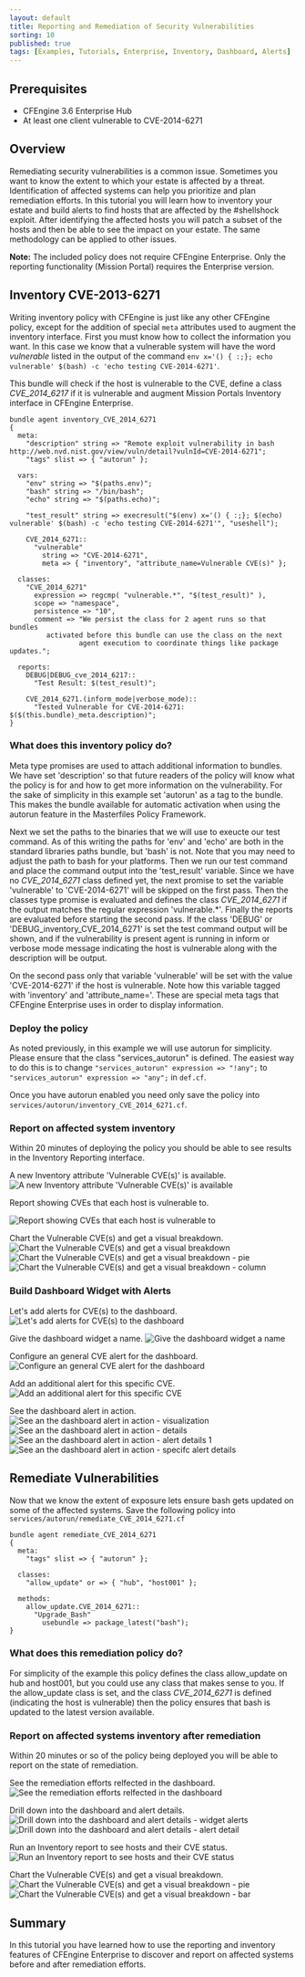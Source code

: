 ```yaml
---
layout: default
title: Reporting and Remediation of Security Vulnerabilities
sorting: 10
published: true
tags: [Examples, Tutorials, Enterprise, Inventory, Dashboard, Alerts]
---
```


## Prerequisites ##

* CFEngine 3.6 Enterprise Hub
* At least one client vulnerable to CVE-2014-6271

## Overview ##

Remediating security vulnerabilities is a common issue. Sometimes you want to
know the extent to which your estate is affected by a threat.
Identification of affected systems can help you prioritize and plan remediation
efforts. In this tutorial you will learn how to inventory your estate and build
alerts to find hosts that are affected by the #shellshock exploit. After
identifying the affected hosts you will patch a subset of the hosts and then be
able to see the impact on your estate. The same methodology can be applied to
other issues.

**Note:** The included policy does not require CFEngine Enterprise. Only the
reporting functionality (Mission Portal) requires the Enterprise version.

## Inventory CVE-2013-6271 ##

Writing inventory policy with CFEngine is just like any other CFEngine policy,
except for the addition of special `meta` attributes used to augment the
inventory interface. First you must know how to collect the information you
want. In this case we know that a vulnerable system will have the word
*vulnerable* listed in the output of the command
`env x='() { :;}; echo vulnerable' $(bash) -c 'echo testing CVE-2014-6271'`.

This bundle will check if the host is vulnerable to the CVE, define a class
*CVE_2014_6217* if it is vulnerable and augment Mission Portals Inventory
interface in CFEngine Enterprise.

```cf3
bundle agent inventory_CVE_2014_6271
{
  meta:
    "description" string => "Remote exploit vulnerability in bash http://web.nvd.nist.gov/view/vuln/detail?vulnId=CVE-2014-6271";
    "tags" slist => { "autorun" };

  vars:
    "env" string => "$(paths.env)";
    "bash" string => "/bin/bash";
    "echo" string => "$(paths.echo)";

    "test_result" string => execresult("$(env) x='() { :;}; $(echo) vulnerable' $(bash) -c 'echo testing CVE-2014-6271'", "useshell");

    CVE_2014_6271::
      "vulnerable"
        string => "CVE-2014-6271",
        meta => { "inventory", "attribute_name=Vulnerable CVE(s)" };

  classes:
    "CVE_2014_6271"
      expression => regcmp( "vulnerable.*", "$(test_result)" ),
      scope => "namespace",
      persistence => "10",
      comment => "We persist the class for 2 agent runs so that bundles
		 activated before this bundle can use the class on the next
                 agent execution to coordinate things like package updates.";

  reports:
    DEBUG|DEBUG_cve_2014_6217::
      "Test Result: $(test_result)";

    CVE_2014_6271.(inform_mode|verbose_mode)::
      "Tested Vulnerable for CVE-2014-6271: $($(this.bundle)_meta.description)";
}
```

### What does this inventory policy do? ###

Meta type promises are used to attach additional information to bundles. We
have set 'description' so that future readers of the policy will know what the
policy is for and how to get more information on the vulnerability. For
the sake of simplicity in this example set 'autorun' as a tag to the bundle.
This makes the bundle available for automatic activation when using the autorun
feature in the Masterfiles Policy Framework.

Next we set the paths to the binaries that we will use to exeucte our test
command. As of this writing the paths for 'env' and 'echo' are both in the
standard libraries paths bundle, but 'bash' is not. Note that you may need to
adjust the path to bash for your platforms. Then we run our test command and
place the command output into the 'test_result' variable. Since we have no
*CVE_2014_6271* class defined yet, the next promise to set the variable
'vulnerable' to 'CVE-2014-6271' will be skipped on the first pass. Then the
classes type promise is evaluated and defines the class *CVE_2014_6271* if the
output matches the regular expression 'vulnerable.*'. Finally the reports are
evaluated before starting the second pass. If the class 'DEBUG' or
'DEBUG_inventory_CVE_2014_6271' is set the test command output will be shown,
and if the vulnerability is present agent is running in inform or verbose mode
message indicating the host is vulnerable along with the description will be
output.

On the second pass only that variable 'vulnerable' will be set with the value
'CVE-2014-6271' if the host is vulnerable. Note how this variable tagged with
'inventory' and 'attribute_name='. These are special meta tags that CFEngine
Enterprise uses in order to display information.

### Deploy the policy ###

As noted previously, in this example we will use autorun for simplicity. Please
ensure that the class "services_autorun" is defined. The easiest way to do this
is to change `"services_autorun" expression => "!any";` to `"services_autorun"
expression => "any";` in `def.cf`.

Once you have autorun enabled you need only save the policy into
`services/autorun/inventory_CVE_2014_6271.cf`.

### Report on affected system inventory ###

Within 20 minutes of deploying the policy you should be able to see results in the Inventory Reporting interface.

A new Inventory attribute 'Vulnerable CVE(s)' is available.
![A new Inventory attribute 'Vulnerable CVE(s)' is available](report_inventory_remediate_sec_vulnerabilities_2014-09-29-Selection_001.jpg)

Report showing CVEs that each host is vulnerable to.

![Report showing CVEs that each host is vulnerable to](report_inventory_remediate_sec_vulnerabilities_2014-09-29-Selection_002.jpg)

Chart the Vulnerable CVE(s) and get a visual breakdown.
![Chart the Vulnerable CVE(s) and get a visual breakdown](report_inventory_remediate_sec_vulnerabilities_2014-09-29-Selection_003.jpg)
![Chart the Vulnerable CVE(s) and get a visual breakdown - pie](report_inventory_remediate_sec_vulnerabilities_2014-09-29-Selection_004.jpg)
![Chart the Vulnerable CVE(s) and get a visual breakdown - column](report_inventory_remediate_sec_vulnerabilities_2014-09-29-Selection_005.jpg)

### Build Dashboard Widget with Alerts ###

Let's add alerts for CVE(s) to the dashboard.
![Let's add alerts for CVE(s) to the dashboard](report_inventory_remediate_sec_vulnerabilities_2014-09-29-Selection_006.jpg)

Give the dashboard widget a name.
![Give the dashboard widget a name](report_inventory_remediate_sec_vulnerabilities_2014-09-29-Selection_007.jpg)

Configure an general CVE alert for the dashboard.
![Configure an general CVE alert for the dashboard](report_inventory_remediate_sec_vulnerabilities_2014-09-29-Selection_008.jpg)

Add an additional alert for this specific CVE.
![Add an additional alert for this specific CVE](report_inventory_remediate_sec_vulnerabilities_2014-09-29-Selection_010.jpg)

See the dashboard alert in action.
![See an the dashboard alert in action - visualization](report_inventory_remediate_sec_vulnerabilities_2014-09-29-Selection_012.jpg)
![See an the dashboard alert in action - details](report_inventory_remediate_sec_vulnerabilities_2014-09-29-Selection_013.jpg)
![See an the dashboard alert in action - alert details 1](report_inventory_remediate_sec_vulnerabilities_2014-09-29-Selection_014.jpg)
![See an the dashboard alert in action - specifc alert details](report_inventory_remediate_sec_vulnerabilities_2014-09-29-Selection_015.jpg)

## Remediate Vulnerabilities ##

Now that we know the extent of exposure lets ensure bash gets updated on some
of the affected systems. Save the following policy into
`services/autorun/remediate_CVE_2014_6271.cf`

```cf3
bundle agent remediate_CVE_2014_6271
{
  meta:
    "tags" slist => { "autorun" };

  classes:
    "allow_update" or => { "hub", "host001" };

  methods:
    allow_update.CVE_2014_6271::
      "Upgrade_Bash"
        usebundle => package_latest("bash");
}
```

### What does this remediation policy do? ###

For simplicity of the example this policy defines the class allow_update on hub
and host001, but you could use any class that makes sense to you. If the
allow_update class is set, and the class *CVE_2014_6271* is defined (indicating
the host is vulnerable) then the policy ensures that bash is updated to the
latest version available.

### Report on affected systems inventory after remediation ###

Within 20 minutes or so of the policy being deployed you will be able to report on the state of remediation.

See the remediation efforts relfected in the dashboard.
![See the remediation efforts relfected in the dashboard](report_inventory_remediate_sec_vulnerabilities_2014-09-29-Selection_017.jpg)

Drill down into the dashboard and alert details.
![Drill down into the dashboard and alert details - widget alerts](report_inventory_remediate_sec_vulnerabilities_2014-09-29-Selection_018.jpg)
![Drill down into the dashboard and alert details - alert detail](report_inventory_remediate_sec_vulnerabilities_2014-09-29-Selection_019.jpg)

Run an Inventory report to see hosts and their CVE status.
![Run an Inventory report to see hosts and their CVE status](report_inventory_remediate_sec_vulnerabilities_2014-09-29-Selection_020.jpg)

Chart the Vulnerable CVE(s) and get a visual breakdown.
![Chart the Vulnerable CVE(s) and get a visual breakdown - pie](report_inventory_remediate_sec_vulnerabilities_2014-09-29-Selection_021.jpg)
![Chart the Vulnerable CVE(s) and get a visual breakdown - bar](report_inventory_remediate_sec_vulnerabilities_2014-09-29-Selection_022.jpg)

## Summary ##

In this tutorial you have learned how to use the reporting and inventory
features of CFEngine Enterprise to discover and report on affected systems
before and after remediation efforts.
